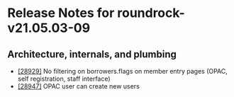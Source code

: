 
# Release Notes for roundrock-v21.05.03-09

## Architecture, internals, and plumbing

- [[28929]](http://bugs.koha-community.org/bugzilla3/show_bug.cgi?id=28929) No filtering on borrowers.flags on member entry pages (OPAC, self registration, staff interface)
- [[28947]](http://bugs.koha-community.org/bugzilla3/show_bug.cgi?id=28947) OPAC user can create new users



